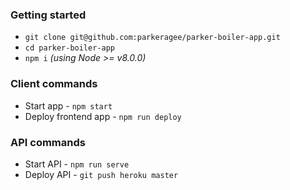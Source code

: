 ### Getting started

- `git clone git@github.com:parkeragee/parker-boiler-app.git`
- `cd parker-boiler-app`
- `npm i` _(using Node >= v8.0.0)_

### Client commands

- Start app - `npm start`
- Deploy frontend app - `npm run deploy`

### API commands

- Start API - `npm run serve`
- Deploy API - `git push heroku master`